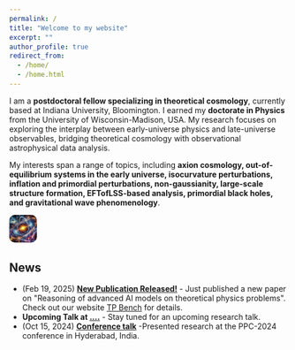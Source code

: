 ```yaml
---
permalink: /
title: "Welcome to my website"
excerpt: ""
author_profile: true
redirect_from: 
  - /home/
  - /home.html
---
```


I am a **postdoctoral fellow specializing in theoretical cosmology**, currently based at Indiana University, Bloomington. I earned my **doctorate in Physics** from the University of Wisconsin-Madison, USA. My research focuses on exploring the interplay between early-universe physics and late-universe observables, bridging theoretical cosmology with observational astrophysical data analysis. 

My interests span a range of topics, including **axion cosmology, out-of-equilibrium systems in the early universe, isocurvature perturbations, inflation and primordial perturbations, non-gaussianity, large-scale structure formation, EFTofLSS-based analysis, primordial black holes, and gravitational wave phenomenology**. 
<!-- Right Side: Image -->
  <div style="flex: 0 0 350px;">
    <img src="/images/chatgpt.webp" alt="Cosmology Research" style="width: 10%; height: auto; border-radius: 10px;">
  </div>
  
## News

- (Feb 19, 2025) **[New Publication Released!](https://.....)** - Just published a new paper on "Reasoning of advanced AI models on theoretical physics problems". Check out our website [TP Bench](https://tpbench.org/) for details.
- **Upcoming Talk at [....](https://...)** - Stay tuned for an upcoming research talk.
- (Oct 15, 2024) **[Conference talk](https://indico.global/event/8004/contributions/72126/)** -Presented research at the PPC-2024 conference in Hyderabad, India.
